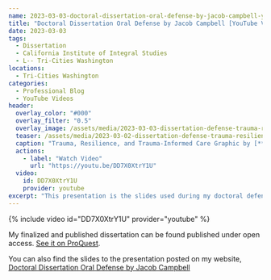 ```yaml
---
name: 2023-03-03-doctoral-dissertation-oral-defense-by-jacob-campbell-youtube-video.md
title: "Doctoral Dissertation Oral Defense by Jacob Campbell [YouTube Video]"
date: 2023-03-03
tags:
  - Dissertation 
  - California Institute of Integral Studies
  - L-- Tri-Cities Washington
locations: 
  - Tri-Cities Washington
categories:
  - Professional Blog
  - YouTube Videos
header:
  overlay_color: "#000"
  overlay_filter: "0.5"
  overlay_image: /assets/media/2023-03-03-dissertation-defense-trauma-resilience-1920x1080.jpeg
  teaser: /assets/media/2023-03-02-dissertation-defense-trauma-resilience-533x300.jpeg
  caption: "Trauma, Resilience, and Trauma-Informed Care Graphic by [**Jacob Campbell**](/contact)."
  actions:
    - label: "Watch Video"
      url: "https://youtu.be/DD7X0XtrY1U"
  video:
    id: DD7X0XtrY1U
    provider: youtube
excerpt: "This presentation is the slides used during my doctoral defense at the California Institute of Integral Studies (CIIS) in the Transformative Studies Department. "
---
```


{% include video id="DD7X0XtrY1U" provider="youtube" %}

My finalized and published dissertation can be found published under open access. [See it on ProQuest](https://www.proquest.com/dissertations-theses/professional-learning-community-developing-trauma/docview/2813493629/se-2).

You can also find the slides to the presentation posted on my website, [Doctoral Dissertation Oral Defense by Jacob Campbell](https://presentations.jacobrcampbell.com/F4hwoF)


